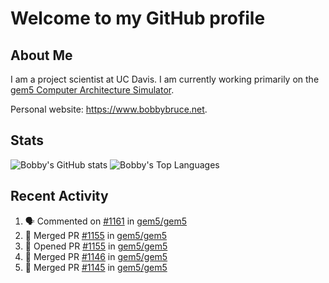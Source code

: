 # Welcome to my GitHub profile

## About Me

I am a project scientist at UC Davis. I am currently working primarily on the [gem5 Computer Architecture Simulator](https://github.com/gem5).

Personal website: <https://www.bobbybruce.net>.

## Stats

![Bobby's GitHub stats](https://github-readme-stats.vercel.app/api?username=bobbyrbruce&show_icons=true&theme=responsive&include_all_commits=true&count_private=true&show=reviews&disable_animations=true)
![Bobby's Top Languages ](https://github-readme-stats.vercel.app/api/top-langs/?username=bobbyrbruce&layout=compact&theme=responsive&count_private=true&langs_count=10&disable_animations=true)

## Recent Activity

<!--START_SECTION:activity-->
1. 🗣 Commented on [#1161](https://github.com/gem5/gem5/pull/1161#issuecomment-2127883860) in [gem5/gem5](https://github.com/gem5/gem5)
2. 🎉 Merged PR [#1155](https://github.com/gem5/gem5/pull/1155) in [gem5/gem5](https://github.com/gem5/gem5)
3. 💪 Opened PR [#1155](https://github.com/gem5/gem5/pull/1155) in [gem5/gem5](https://github.com/gem5/gem5)
4. 🎉 Merged PR [#1146](https://github.com/gem5/gem5/pull/1146) in [gem5/gem5](https://github.com/gem5/gem5)
5. 🎉 Merged PR [#1145](https://github.com/gem5/gem5/pull/1145) in [gem5/gem5](https://github.com/gem5/gem5)
<!--END_SECTION:activity-->
